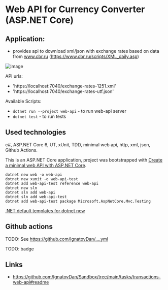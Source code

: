 # Web API for Currency Converter (ASP.NET Core)

## Application:
 - provides api to download xml/json with exchange rates based on data from www.cbr.ru (https://www.cbr.ru/scripts/XML_daily.asp)

![image](https://user-images.githubusercontent.com/2094015/185815269-6f5abf90-6a63-496a-a9a5-75581d02b1ab.png)

API urls:
- 'https://localhost:7040/exchange-rates-1251.xml'
- 'https://localhost:7040/exchange-rates-utf.json'

Available Scripts:

- `dotnet run --project web-api` - to run web-api server
- `dotnet test` - to run tests

## Used technologies
c#, ASP.NET Core 6, UT, xUnit, TDD, minimal web api, http, xml, json, Github Actions.

This is an ASP.NET Core application, project was bootstrapped with [Create a minimal web API with ASP.NET Core](https://docs.microsoft.com/en-us/aspnet/core/tutorials/min-web-api?view=aspnetcore-6.0&tabs=visual-studio).

```
dotnet new web -o web-api
dotnet new xunit -o web-api-test
dotnet add web-api-test reference web-api
dotnet new sln
dotnet sln add web-api
dotnet sln add web-api-test
dotnet add web-api-test package Microsoft.AspNetCore.Mvc.Testing
```
[.NET default templates for dotnet new](https://docs.microsoft.com/en-us/dotnet/core/tools/dotnet-new-sdk-templates#test)

## Github actions

TODO: See https://github.com/IgnatovDan/....yml

TODO: badge

## Links
- https://github.com/IgnatovDan/Sandbox/tree/main/tasks/transactions-web-api#readme
